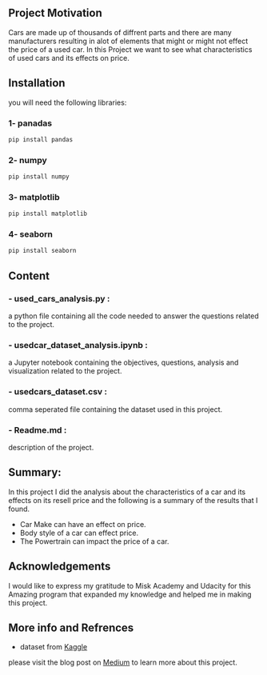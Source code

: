 ## Project Motivation 

Cars are made up of thousands of diffrent parts and there are many manufacturers resulting in alot of 
elements that might or might not effect the price of a used car.
In this Project we want to see what characteristics of used cars and its effects on price. 

## Installation

you will need the following libraries:

### 1- panadas
```bash
pip install pandas
```
### 2- numpy
```bash
pip install numpy
```
### 3- matplotlib
```bash
pip install matplotlib 
```
### 4- seaborn
```bash
pip install seaborn
```

## Content

### - used_cars_analysis.py :
a python file containing all the code needed to answer the questions related to the project.

### - usedcar_dataset_analysis.ipynb :
a Jupyter notebook containing the objectives, questions, analysis and visualization related to the project.

### - usedcars_dataset.csv :
comma seperated file containing the dataset used in this project.

### - Readme.md :
description of the project.

## Summary:
In this project I did the analysis about the characteristics of a car and its effects on its resell price and the following is a summary of the results that I found.

- Car Make can have an effect on price.
- Body style of a car can effect price.
- The Powertrain can impact the price of a car.

## Acknowledgements 

I would like to express my gratitude to Misk Academy and Udacity for this Amazing program
that expanded my knowledge and helped me in making this project.

## More info and Refrences

- dataset from [Kaggle](https://www.kaggle.com/ammaraahmad/used-cars-dataset)

please visit the blog post on [Medium](https://medium.com/@aalzahrani8991/characteristics-of-used-cars-and-its-effects-on-price-492b78f64945) 
to learn more about this project.


